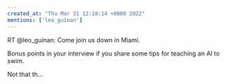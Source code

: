 ```yaml
---
created_at: "Thu Mar 31 12:18:14 +0000 2022"
mentions: ['leo_guinan']
---
```


RT @leo_guinan: Come join us down in Miami.

Bonus points in your interview if you share some tips for teaching an AI to swim.

Not that th…